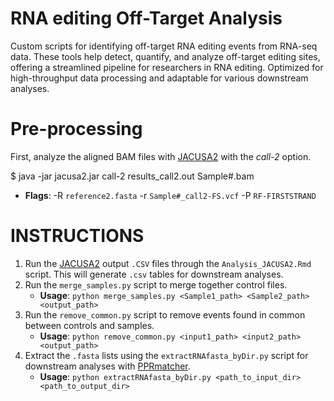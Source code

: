 # RNA editing Off-Target Analysis
Custom scripts for identifying off-target RNA editing events from RNA-seq data. These tools help detect, quantify, and analyze off-target editing sites, offering a streamlined pipeline for researchers in RNA editing. Optimized for high-throughput data processing and adaptable for various downstream analyses.

# Pre-processing
First, analyze the aligned BAM files with [JACUSA2](https://github.com/dieterich-lab/JACUSA2) with the *call-2* option.

$ java -jar jacusa2.jar call-2 results_call2.out Sample#.bam
   - **Flags**: -R `reference2.fasta` -r `Sample#_call2-FS.vcf` -P `RF-FIRSTSTRAND`

# INSTRUCTIONS
1) Run the [JACUSA2](https://github.com/dieterich-lab/JACUSA2) output `.CSV` files through the `Analysis_JACUSA2.Rmd` script. This will generate `.csv` tables for downstream analyses.
2) Run the `merge_samples.py` script to merge together control files.
   - **Usage**: `python merge_samples.py <Sample1_path> <Sample2_path> <output_path>`
3) Run the `remove_common.py` script to remove events found in common between controls and samples.
   - **Usage**: `python remove_common.py <input1_path> <input2_path> <output_path>`
4) Extract the `.fasta` lists using the `extractRNAfasta_byDir.py` script for downstream analyses with [PPRmatcher](https://github.com/ian-small/PPRmatcher).
   - **Usage**: `python extractRNAfasta_byDir.py <path_to_input_dir> <path_to_output_dir>`
